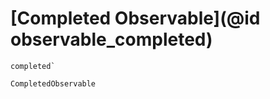 # [Completed Observable](@id observable_completed)

```@docs
completed`
```

```@docs
CompletedObservable
```
